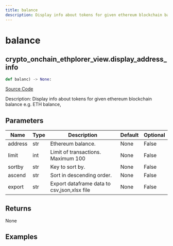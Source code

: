 ```yaml
---
title: balance
description: Display info about tokens for given ethereum blockchain balance e.g. ETH balance,
---
```

# balance

## crypto_onchain_ethplorer_view.display_address_info

```python
def balanc) -> None:
```
[Source Code](https://github.com/OpenBB-finance/OpenBBTerminal/tree/main/openbb_terminal/decorators.py#L20)

Description: Display info about tokens for given ethereum blockchain balance e.g. ETH balance,

## Parameters

| Name | Type | Description | Default | Optional |
| ---- | ---- | ----------- | ------- | -------- |
| address | str | Ethereum balance. | None | False |
| limit | int | Limit of transactions. Maximum 100 | None | False |
| sortby | str | Key to sort by. | None | False |
| ascend | str | Sort in descending order. | None | False |
| export | str | Export dataframe data to csv,json,xlsx file | None | False |

## Returns

None

## Examples

